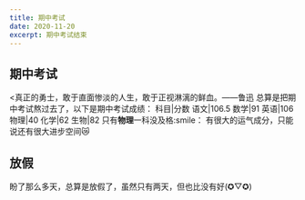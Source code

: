 ```yaml
---
title: 期中考试
date: 2020-11-20
excerpt: 期中考试结束
---
```

## 期中考试
<真正的勇士，敢于直面惨淡的人生，敢于正视淋漓的鲜血。——鲁迅
总算是把期中考试熬过去了，以下是期中考试成绩：
科目|分数
语文|106.5
数学|91
英语|106
物理|40
化学|62
生物|82
只有**物理**一科没及格:smile：  有很大的运气成分，只能说还有很大进步空间:crying_cat_face:
## 放假
盼了那么多天，总算是放假了，虽然只有两天，但也比没有好(✪▽✪)
